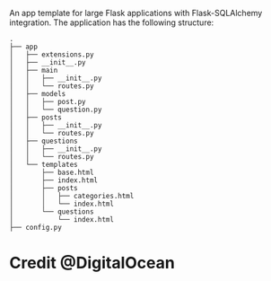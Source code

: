 An app template for large Flask applications with Flask-SQLAlchemy integration. The application has the following structure:

```
.
├── app
│   ├── extensions.py
│   ├── __init__.py
│   ├── main
│   │   ├── __init__.py
│   │   └── routes.py
│   ├── models
│   │   ├── post.py
│   │   └── question.py
│   ├── posts
│   │   ├── __init__.py
│   │   └── routes.py
│   ├── questions
│   │   ├── __init__.py
│   │   └── routes.py
│   └── templates
│       ├── base.html
│       ├── index.html
│       ├── posts
│       │   ├── categories.html
│       │   └── index.html
│       └── questions
│           └── index.html
├── config.py
```

# Credit @DigitalOcean
